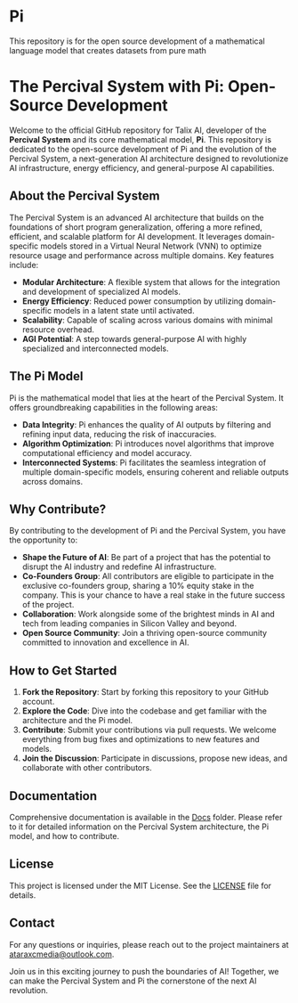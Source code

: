 # Pi
This repository is for the open source development of a mathematical language model that creates datasets from pure math
# **The Percival System with Pi: Open-Source Development**

Welcome to the official GitHub repository for Talix AI, developer of the **Percival System** and its core mathematical model, **Pi**. This repository is dedicated to the open-source development of Pi and the evolution of the Percival System, a next-generation AI architecture designed to revolutionize AI infrastructure, energy efficiency, and general-purpose AI capabilities.

## **About the Percival System**
The Percival System is an advanced AI architecture that builds on the foundations of short program generalization, offering a more refined, efficient, and scalable platform for AI development. It leverages domain-specific models stored in a Virtual Neural Network (VNN) to optimize resource usage and performance across multiple domains. Key features include:

- **Modular Architecture**: A flexible system that allows for the integration and development of specialized AI models.
- **Energy Efficiency**: Reduced power consumption by utilizing domain-specific models in a latent state until activated.
- **Scalability**: Capable of scaling across various domains with minimal resource overhead.
- **AGI Potential**: A step towards general-purpose AI with highly specialized and interconnected models.

## **The Pi Model**
Pi is the mathematical model that lies at the heart of the Percival System. It offers groundbreaking capabilities in the following areas:

- **Data Integrity**: Pi enhances the quality of AI outputs by filtering and refining input data, reducing the risk of inaccuracies.
- **Algorithm Optimization**: Pi introduces novel algorithms that improve computational efficiency and model accuracy.
- **Interconnected Systems**: Pi facilitates the seamless integration of multiple domain-specific models, ensuring coherent and reliable outputs across domains.

## **Why Contribute?**
By contributing to the development of Pi and the Percival System, you have the opportunity to:

- **Shape the Future of AI**: Be part of a project that has the potential to disrupt the AI industry and redefine AI infrastructure.
- **Co-Founders Group**: All contributors are eligible to participate in the exclusive co-founders group, sharing a 10% equity stake in the company. This is your chance to have a real stake in the future success of the project.
- **Collaboration**: Work alongside some of the brightest minds in AI and tech from leading companies in Silicon Valley and beyond.
- **Open Source Community**: Join a thriving open-source community committed to innovation and excellence in AI.

## **How to Get Started**
1. **Fork the Repository**: Start by forking this repository to your GitHub account.
2. **Explore the Code**: Dive into the codebase and get familiar with the architecture and the Pi model.
3. **Contribute**: Submit your contributions via pull requests. We welcome everything from bug fixes and optimizations to new features and models.
4. **Join the Discussion**: Participate in discussions, propose new ideas, and collaborate with other contributors.

## **Documentation**
Comprehensive documentation is available in the [Docs](./docs) folder. Please refer to it for detailed information on the Percival System architecture, the Pi model, and how to contribute.

## **License**
This project is licensed under the MIT License. See the [LICENSE](./LICENSE) file for details.

## **Contact**
For any questions or inquiries, please reach out to the project maintainers at ataraxcmedia@outlook.com.

Join us in this exciting journey to push the boundaries of AI! Together, we can make the Percival System and Pi the cornerstone of the next AI revolution.
